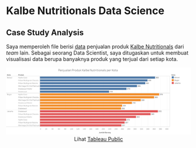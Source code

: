 # Kalbe Nutritionals Data Science

## Case Study Analysis
Saya memperoleh file berisi [data](https://raw.githubusercontent.com/sabirinID/Kalbe-Nutritionals-Data-Science/main/Case%20Study%20Analysis/Kalbe_Nutritionals_Product_Sales_Dataset.csv) penjualan produk [Kalbe Nutritionals](https://kalbenutritionals.com/id) dari _team_ lain. Sebagai seorang Data Scientist, saya ditugaskan untuk membuat visualisasi data berupa banyaknya produk yang terjual dari setiap kota.

<p align="center">
  <img src="https://github.com/sabirinID/Kalbe-Nutritionals-Data-Science/blob/main/Case%20Study%20Analysis/Product_Sales.png" width="900" height="auto" alt="Product Sales per City">
  <br>
  Lihat <a href="https://public.tableau.com/app/profile/sabirin/viz/ProductSales_16884264968160/PenjualanProduk">Tableau Public</a>
</p>

